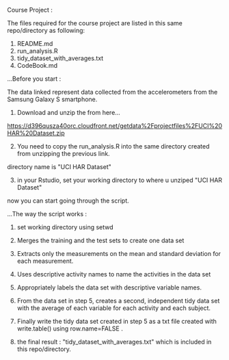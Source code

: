 
Course Project :

The files required for the course project are listed in this same repo/directory as following:

1. README.md
2. run_analysis.R
3. tidy_dataset_with_averages.txt
4. CodeBook.md

...Before you start :

The data linked represent data collected from the accelerometers from the Samsung Galaxy S smartphone.

1. Download and unzip the from here...

https://d396qusza40orc.cloudfront.net/getdata%2Fprojectfiles%2FUCI%20HAR%20Dataset.zip

2. You need to copy the run_analysis.R into the same directory created from unzipping the previous link.

directory name is "UCI HAR Dataset"

3. in your Rstudio, set your working directory to where u unziped "UCI HAR Dataset"

now you can start going through the script.

...The way the script works :

1. set working directory using setwd

2. Merges the training and the test sets to create one data set

3. Extracts only the measurements on the mean and standard deviation for each measurement.

4. Uses descriptive activity names to name the activities in the data set

5. Appropriately labels the data set with descriptive variable names.

6. From the data set in step 5, creates a second, independent tidy data set with the average of each variable for each activity and each subject.

7. Finally write the tidy data set created in step 5 as a txt file created with write.table() using row.name=FALSE .

8. the final result : "tidy_dataset_with_averages.txt" which is included in this repo/directory.




